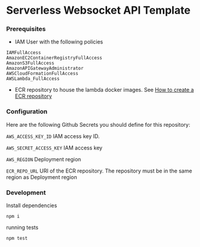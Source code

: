 # Serverless Websocket API Template

### Prerequisites

* IAM User with the following policies 
```
IAMFullAccess
AmazonEC2ContainerRegistryFullAccess
AmazonS3FullAccess
AmazonAPIGatewayAdministrator
AWSCloudFormationFullAccess
AWSLambda_FullAccess
```
* ECR repository to house the lambda docker images.
  See [How to create a ECR repository](https://docs.aws.amazon.com/AmazonECR/latest/userguide/repository-create.html)

### Configuration

Here are the following Github Secrets you should define for this repository:

`AWS_ACCESS_KEY_ID` IAM access key ID.

`AWS_SECRET_ACCESS_KEY` IAM access key

`AWS_REGION` Deployment region

`ECR_REPO_URL` URI of the ECR repository. The repository must be in the same region as Deployment region 


### Development

Install dependencies
```
npm i
```

running tests
```
npm test
```

